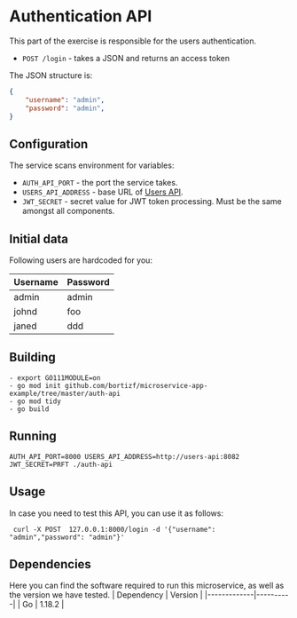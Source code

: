 # Authentication API

This part of the exercise is responsible for the users authentication.
- `POST /login` - takes a JSON and returns an access token

The JSON structure is:
```json
{
    "username": "admin",
    "password": "admin",
}
```

## Configuration

The service scans environment for variables:
- `AUTH_API_PORT` - the port the service takes.
- `USERS_API_ADDRESS` - base URL of [Users API](/users-api).
- `JWT_SECRET` - secret value for JWT token processing. Must be the same amongst all components.

## Initial data
Following users are hardcoded for you:

|  Username | Password  |
|-----------|-----------|
| admin     | admin     |
| johnd     | foo       |
| janed     | ddd       |

## Building

```
- export GO111MODULE=on
- go mod init github.com/bortizf/microservice-app-example/tree/master/auth-api
- go mod tidy
- go build
```

## Running
```
AUTH_API_PORT=8000 USERS_API_ADDRESS=http://users-api:8082 JWT_SECRET=PRFT ./auth-api
```

## Usage
In case you need to test this API, you can use it as follows:
```
 curl -X POST  127.0.0.1:8000/login -d '{"username": "admin","password": "admin"}'
```

## Dependencies
Here you can find the software required to run this microservice, as well as the version we have tested. 
|  Dependency | Version  |
|-------------|----------|
| Go          | 1.18.2   |